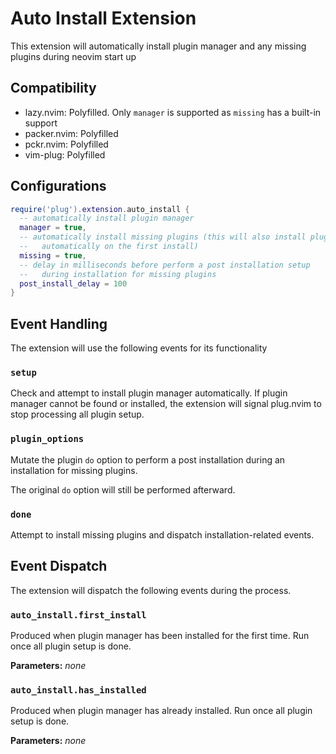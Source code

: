 # Auto Install Extension

This extension will automatically install plugin manager and any missing
plugins during neovim start up

## Compatibility

- lazy.nvim: Polyfilled. Only `manager` is supported as `missing` has a built-in support
- packer.nvim: Polyfilled
- pckr.nvim: Polyfilled
- vim-plug: Polyfilled

## Configurations

```lua
require('plug').extension.auto_install {
  -- automatically install plugin manager
  manager = true,
  -- automatically install missing plugins (this will also install plugins
  --   automatically on the first install)
  missing = true,
  -- delay in milliseconds before perform a post installation setup
  --   during installation for missing plugins
  post_install_delay = 100
}
```

## Event Handling

The extension will use the following events for its functionality

### `setup`

Check and attempt to install plugin manager automatically. If plugin manager
cannot be found or installed, the extension will signal plug.nvim to stop
processing all plugin setup.

### `plugin_options`

Mutate the plugin `do` option to perform a post installation during an
installation for missing plugins.

The original `do` option will still be performed afterward.

### `done`

Attempt to install missing plugins and dispatch installation-related events.

## Event Dispatch

The extension will dispatch the following events during the process.

### `auto_install.first_install`

Produced when plugin manager has been installed for the first time. Run once all
plugin setup is done.

**Parameters:** _none_

### `auto_install.has_installed`

Produced when plugin manager has already installed. Run once all plugin setup is
done.

**Parameters:** _none_
